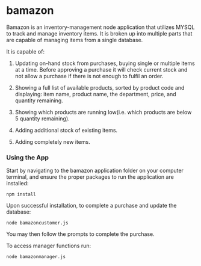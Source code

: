 # bamazon

Bamazon is an inventory-management node application that utilizes MYSQL to track and manage inventory items.  It is broken up into multiple parts that are capable of managing items from a single database.

It is capable of: 
1.  Updating on-hand stock from purchases, buying single or multiple items at a time.  Before approving a purchase it will check current stock and not allow a purchase if there is not enough to fulfil an order.

2.  Showing a full list of available products, sorted by product code and displaying: item name, product name, the department, price, and quantity remaining.

3.  Showing which products are running low(i.e. which products are below 5 quantity remaining).

4.  Adding additional stock of existing items.

5.  Adding completely new items.

### Using the App

Start by navigating to the bamazon application folder on your computer terminal, and ensure the proper packages to run the application are installed:
```
npm install
```

Upon successful installation, to complete a purchase and update the database:
```
node bamazoncustomer.js
```
You may then follow the prompts to complete the purchase.

To access manager functions run:
```
node bamazonmanager.js
```